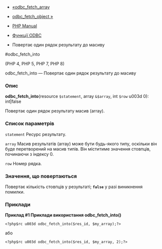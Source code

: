 - [«odbc_fetch_array](function.odbc-fetch-array.md)
- [odbc_fetch_object »](function.odbc-fetch-object.md)

- [PHP Manual](index.md)
- [Функції ODBC](ref.uodbc.md)
- Повертає один рядок результату до масиву

#odbc_fetch_into

(PHP 4, PHP 5, PHP 7, PHP 8)

odbc_fetch_into — Повертає один рядок результату до масиву

### Опис

**odbc_fetch_into**(resource `$statement`, array `&$array`, int `$row` u003d
0): int\|false

Повертає один рядок результату масив (array).

### Список параметрів

`statement`
Ресурс результату.

`array`
Масив результатів (array) може бути будь-якого типу, оскільки він буде
перетворений на масив типів. Він міститиме значення стовпців,
починаючи з індексу 0.

`row`
Номер рядка.

### Значення, що повертаються

Повертає кількість стовпців у результаті; **`false`** у разі
виникнення помилки.

### Приклади

**Приклад #1 Приклади використання **odbc_fetch_into()****

` <?php$rc u003d odbc_fetch_into($res_id, $my_array);?> `

або

` <?php$rc u003d odbc_fetch_into($res_id, $my_array, 2);?> `
